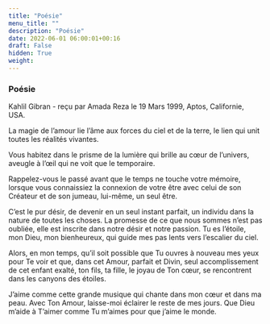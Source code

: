 ```yaml
---
title: "Poésie"
menu_title: ""
description: "Poésie"
date: 2022-06-01 06:00:01+00:16
draft: False
hidden: True
weight:
---
```

### Poésie

Kahlil Gibran - reçu par Amada Reza le 19 Mars 1999, Aptos, Californie, USA.

La magie de l’amour lie l’âme aux forces du ciel et de la terre, le lien qui unit toutes les réalités vivantes.

Vous habitez dans le prisme de la lumière qui brille au cœur de l’univers, aveugle à l’œil qui ne voit que le temporaire.

Rappelez-vous le passé avant que le temps ne touche votre mémoire, lorsque vous connaissiez la connexion de votre être avec celui de son Créateur et de son jumeau, lui-même, un seul être.

C’est le pur désir, de devenir en un seul instant parfait, un individu dans la nature de toutes les choses. La promesse de ce que nous sommes n’est pas oubliée, elle est inscrite dans notre désir et notre passion. Tu es l’étoile, mon Dieu, mon bienheureux, qui guide mes pas lents vers l’escalier du ciel.

Alors, en mon temps, qu’il soit possible que Tu ouvres à nouveau mes yeux pour Te voir et que, dans cet Amour, parfait et Divin, seul accomplissement de cet enfant exalté, ton fils, ta fille, le joyau de Ton cœur, se rencontrent dans les canyons des étoiles.

J’aime comme cette grande musique qui chante dans mon cœur et dans ma peau. Avec Ton Amour, laisse-moi éclairer le reste de mes jours. Que Dieu m’aide à T’aimer comme Tu m’aimes pour que j’aime le monde.